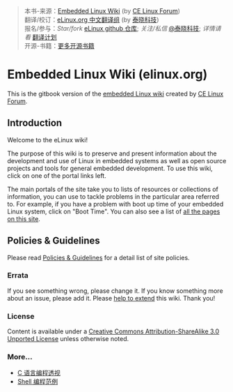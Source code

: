 > 本书-来源：[Embedded Linux Wiki](http://elinux.org) (by [CE Linux Forum](http://www.celinuxforum.org))<br>
> 翻译/校订：[eLinux.org 中文翻译组](http://www.tinylab.org/elinux) (by [泰晓科技](http://tinylab.org))<br>
> 报名/参与：*Star/fork* [eLinux github 仓库](https://github.com/tinyclub/elinux); *关注/私信* [@泰晓科技](http://weibo.com/tinylaborg); *详情请看* [翻译计划](http://www.tinylab.org/elinux) <br>
> 开源-书籍：[更多开源书籍](#more)

# Embedded Linux Wiki (elinux.org)

This is the gitbook version of the [embedded Linux wiki](http://elinux.org) created by [CE Linux Forum](http://www.celinuxforum.org/).

## Introduction

Welcome to the eLinux wiki!

The purpose of this wiki is to preserve and present information about the development and use of Linux in embedded systems as well as open source projects and tools for general embedded development. To use this wiki, click on one of the portal links left.

The main portals of the site take you to lists of resources or collections of information, you can use to tackle problems in the particular area referred to. For example, if you have a problem with boot up time of your embedded Linux system, click on "Boot Time". You can also see a list of [all the pages on this site](http://elinux.org/Special:AllPages).

## Policies & Guidelines

Please read [Policies & Guidelines](http://elinux.org/ELinuxWiki:Policies_%26_Guidelines) for a detail list of site policies.

### Errata

If you see something wrong, please change it. If you know something more about an issue, please add it. Please [help to extend](http://elinux.org/Volunteer_editor_tasks) this wiki. Thank you!

### License

Content is available under a [Creative Commons Attribution-ShareAlike 3.0 Unported License](http://creativecommons.org/licenses/by-sa/3.0/) unless otherwise noted.

### More...

* [C 语言编程透视](http://tinylab.gitbooks.io/cbook/)
* [Shell 编程范例](http://tinylab.gitbooks.io/shellbook/)
